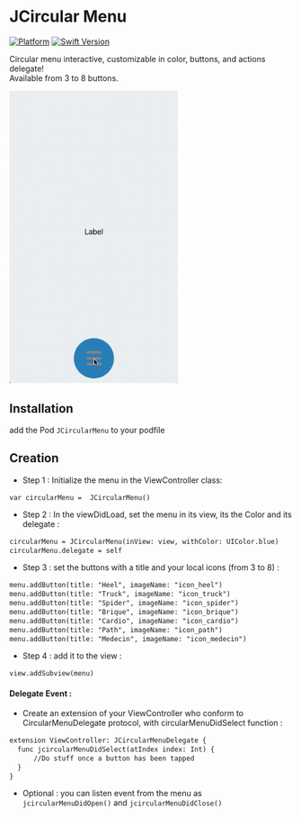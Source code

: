 # JCircular Menu

[![Platform](https://img.shields.io/cocoapods/p/LFAlertController.svg?style=flat)](http://cocoapods.org/pods/LFAlertController)
[![Swift Version][swift-image]][swift-url]

Circular menu interactive, customizable in color, buttons, and actions delegate! <br>
Available from 3 to 8 buttons.


<img src="/floader.gif" width="300px">

## Installation

add the Pod `JCircularMenu` to your podfile


## Creation

- Step 1 : Initialize the menu in the ViewController class:

``` swift-3
var circularMenu =  JCircularMenu()
```

- Step 2 : In the viewDidLoad, set the menu in its view, its the Color and its delegate :

``` swift-3
circularMenu = JCircularMenu(inView: view, withColor: UIColor.blue)
circularMenu.delegate = self
```

- Step 3 : set the buttons with a title and your local icons (from 3 to 8) :
```  swift-3
menu.addButton(title: "Heel", imageName: "icon_heel")
menu.addButton(title: "Truck", imageName: "icon_truck")
menu.addButton(title: "Spider", imageName: "icon_spider")
menu.addButton(title: "Brique", imageName: "icon_brique")
menu.addButton(title: "Cardio", imageName: "icon_cardio")
menu.addButton(title: "Path", imageName: "icon_path")
menu.addButton(title: "Medecin", imageName: "icon_medecin")
```
- Step 4 : add it to the view :
```  swift-3
view.addSubview(menu)
```

#### Delegate Event :

- Create an extension of your ViewController who conform to CircularMenuDelegate protocol, with circularMenuDidSelect function :

```  swift-3
extension ViewController: JCircularMenuDelegate {
  func jcircularMenuDidSelect(atIndex index: Int) {
      //Do stuff once a button has been tapped
  }
}
```

- Optional : you can listen event from the menu as `jcircularMenuDidOpen()` and `jcircularMenuDidClose()`


[swift-image]:https://img.shields.io/badge/swift-3.0-orange.svg
[swift-url]: https://swift.org/

